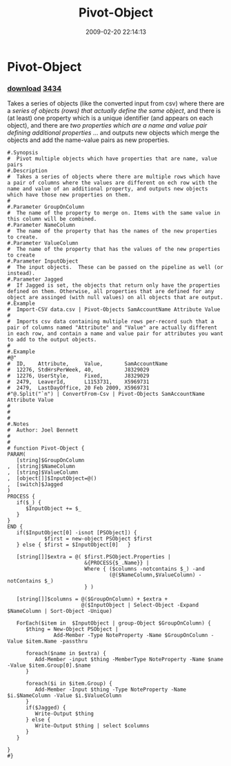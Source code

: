 ﻿---
pid:            885
parent:         0
children:       3434
poster:         Joel Bennett
title:          Pivot-Object
date:           2009-02-20 22:14:13
description:    Takes a series of objects (like the converted input from csv) where there are a _series of objects (rows) that actually define the same object_, and there is (at least) one property which is a unique identifier (and appears on each object), and there are _two properties which are a *name and value pair* defining additional properties_ ... and outputs new objects which merge the objects and add the name-value pairs as new properties.
format:         posh
---

# Pivot-Object

### [download](885.ps1)  [3434](3434.md)

Takes a series of objects (like the converted input from csv) where there are a _series of objects (rows) that actually define the same object_, and there is (at least) one property which is a unique identifier (and appears on each object), and there are _two properties which are a *name and value pair* defining additional properties_ ... and outputs new objects which merge the objects and add the name-value pairs as new properties.

```posh
#.Synopsis
#  Pivot multiple objects which have properties that are name, value pairs
#.Description
#  Takes a series of objects where there are multiple rows which have a pair of columns where the values are different on ech row with the name and value of an additional property, and outputs new objects which have those new properties on them.
#
#.Parameter GroupOnColumn
#  The name of the property to merge on. Items with the same value in this column will be combined.
#.Parameter NameColumn
#  The name of the property that has the names of the new properties to create.
#.Parameter ValueColumn
#  The name of the property that has the values of the new properties to create
#.Parameter InputObject
#  The input objects.  These can be passed on the pipeline as well (or instead).
#.Parameter Jagged
#  If Jagged is set, the objects that return only have the properties defined on them. Otherwise, all properties that are defined for any object are assinged (with null values) on all objects that are output.
#.Example
#  Import-CSV data.csv | Pivot-Objects SamAccountName Attribute Value
#
#  Imports csv data containing multiple rows per-record such that a pair of columns named "Attribute" and "Value" are actually different in each row, and contain a name and value pair for attributes you want to add to the output objects.
#
#.Example
#@"
#  ID,    Attribute,     Value,       SamAccountName
#  12276, StdHrsPerWeek, 40,          J8329029
#  12276, UserStyle,     Fixed,       J8329029
#  2479,  LeaverId,      L1153731,    X5969731
#  2479,  LastDayOffice, 20 Feb 2009, X5969731
#"@.Split("`n") | ConvertFrom-Csv | Pivot-Objects SamAccountName Attribute Value
#
#
#
#.Notes
#  Author: Joel Bennett
#
#
# function Pivot-Object {
PARAM(
   [string]$GroupOnColumn
,  [string]$NameColumn
,  [string]$ValueColumn
,  [object[]]$InputObject=@()
,  [switch]$Jagged
)
PROCESS {
   if($_) {
      $InputObject += $_
   }
}
END {
   if($InputObject[0] -isnot [PSObject]) { 
            $first = new-object PSObject $first  
   } else { $first = $InputObject[0]   }

   [string[]]$extra = @( $first.PSObject.Properties | 
                         &{PROCESS{$_.Name}} | 
                         Where { ($columns -notcontains $_) -and 
                                 (@($NameColumn,$ValueColumn) -notContains $_)
                         } )

   [string[]]$columns = @($GroupOnColumn) + $extra +
                        @($InputObject | Select-Object -Expand $NameColumn | Sort-Object -Unique)

   ForEach($item in  $InputObject | group-Object $GroupOnColumn) {
      $thing = New-Object PSObject | 
               Add-Member -Type NoteProperty -Name $GroupOnColumn -Value $item.Name -passthru

      foreach($name in $extra) {
         Add-Member -input $thing -MemberType NoteProperty -Name $name -Value $item.Group[0].$name
      }

      foreach($i in $item.Group) { 
         Add-Member -Input $thing -Type NoteProperty -Name $i.$NameColumn -Value $i.$ValueColumn 
      }
      if($Jagged) {
         Write-Output $thing
      } else {
         Write-Output $thing | select $columns
      }
   }
   
}
#}

```
